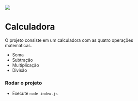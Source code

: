 ![](https://i.imgur.com/xG74tOh.png)

# Calculadora


O projeto consiste em um calculadora com as quatro operações matemáticas.

- Soma
- Subtração
- Multiplicação
- Divisão


### Rodar o projeto
- Execute `node index.js`

